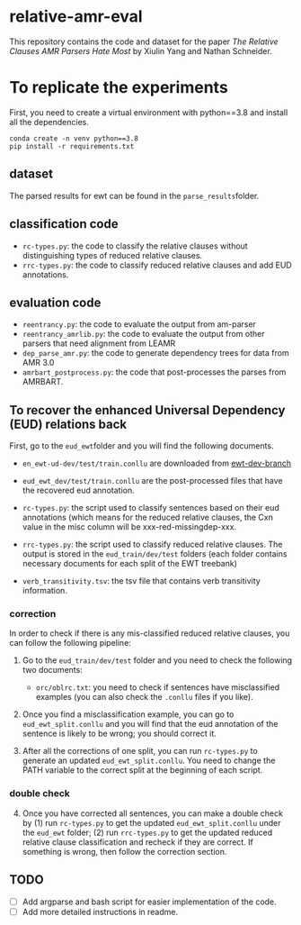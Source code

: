 # relative-amr-eval
This repository contains the code and dataset for the paper *The Relative Clauses AMR Parsers Hate Most* by Xiulin Yang and Nathan Schneider.

# To replicate the experiments
First, you need to create a virtual environment with python==3.8 and install all the dependencies.

```
conda create -n venv python==3.8
pip install -r requirements.txt
```

## dataset
The parsed results for ewt can be found in the ```parse_results```folder.
## classification code
- ```rc-types.py```: the code to classify the relative clauses without distinguishing types of reduced relative clauses.
- ```rrc-types.py```: the code to classify reduced relative clauses and add EUD annotations.
## evaluation code
- ```reentrancy.py```: the code to evaluate the output from am-parser
- ```reentrancy_amrlib.py```: the code to evaluate the output from other parsers that need alignment from LEAMR
- ```dep_parse_amr.py```: the code to generate dependency trees for data from AMR 3.0
- ```amrbart_postprocess.py```: the code that post-processes the parses from AMRBART.


## To recover the enhanced Universal Dependency (EUD) relations back
First, go to the ```eud_ewt```folder and you will find the following documents.

- ```en_ewt-ud-dev/test/train.conllu``` are downloaded from [ewt-dev-branch](https://github.com/xiulinyang/UD_English-EWT)
- ```eud_ewt_dev/test/train.conllu``` are the post-processed files that have the recovered eud annotation.
- ```rc-types.py```: the script used to classify sentences based on their eud annotations (which means for the reduced relative clauses, the Cxn value in the misc column will be xxx-red-missingdep-xxx.

- ```rrc-types.py```: the script used to classify reduced relative clauses. The output is stored in the ``eud_train/dev/test`` folders (each folder contains necessary documents for each split of the EWT treebank)

- ```verb_transitivity.tsv```: the tsv file that contains verb transitivity information. 
	

### correction
In order to check if there is any mis-classified reduced relative clauses, you can follow the following pipeline:

1. Go to the ``eud_train/dev/test`` folder and you need to check the following two documents:
	- ```orc/oblrc.txt```:  you need to check if sentences have misclassified examples (you can also check the ```.conllu``` files if you like). 

2. Once you find a misclassification example, you can go to ```eud_ewt_split.conllu``` and you will find that the eud annotation of the sentence is likely to be wrong; you should correct it. 

3. After all the corrections of one split, you can run ```rc-types.py``` to generate an updated ```eud_ewt_split.conllu```. You need to change the PATH variable to the correct split at the beginning of each script.

### double check

4. Once you have corrected all sentences, you can make a double check by (1) run ```rc-types.py``` to get the updated ```eud_ewt_split.conllu``` under the ```eud_ewt``` folder; (2) run ```rrc-types.py``` to get the updated reduced relative clause classification and recheck if they are correct. If something is wrong, then follow the correction section. 


## TODO
- [ ] Add argparse and bash script for easier implementation of the code.
- [ ] Add more detailed instructions in readme. 
